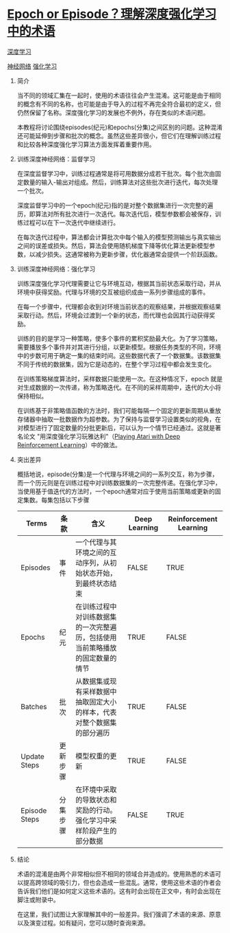 # [Epoch or Episode？理解深度强化学习中的术语](https://www.baeldung.com/cs/epoch-vs-episode-reinforcement-learning)

[深度学习](https://www.baeldung.com/cs/category/ai/deep-learning)

[神经网络](https://www.baeldung.com/cs/tag/neural-networks) [强化学习](https://www.baeldung.com/cs/tag/reinforcement-learning)

1. 简介

    当不同的领域汇集在一起时，使用的术语往往会产生混淆。这可能是由于相同的概念有不同的名称，也可能是由于导入的过程不再完全符合最初的定义，但仍然保留了名称。深度强化学习的发展也不例外，存在类似的术语问题。

    本教程将讨论围绕episodes(纪元)和epochs(分集)之间区别的问题。这种混淆还可能延伸到步骤和批次的概念。虽然这些差异很小，但它们在理解训练过程和比较各种深度强化学习算法方面发挥着重要作用。

2. 训练深度神经网络：监督学习

    在深度监督学习中，训练过程通常是将可用数据分成若干批次。每个批次由固定数量的输入-输出对组成。然后，训练算法对这些批次进行迭代，每次处理一个批次。

    深度监督学习中的一个epoch(纪元)指的是对整个数据集进行一次完整的遍历，即算法对所有批次进行一次迭代。每次迭代后，模型参数都会被保存，训练过程可以在下一次迭代中继续进行。

    在每次迭代过程中，算法都会计算批次中每个输入的模型预测输出与真实输出之间的误差或损失。然后，算法会使用随机梯度下降等优化算法更新模型参数，以减少损失。这通常被称为更新步骤，优化器通常会提供一个阶跃函数。

3. 训练深度神经网络：强化学习

    训练深度强化学习代理需要让它与环境互动，根据其当前状态采取行动，并从环境中获得奖励。代理与环境的交互被组织成由一系列步骤组成的事件。

    在每一个步骤中，代理都会收到对环境当前状态的观察结果，并根据观察结果采取行动。然后，环境会过渡到一个新的状态，而代理也会因其行动获得奖励。

    训练的目的是学习一种策略，使多个事件的累积奖励最大化。为了学习策略，需要播放多个事件并对其进行分组，以更新模型。根据任务类型的不同，环境中的步数可用于确定一集的结束时间。这些数据代表了一个数据集。该数据集不同于传统的数据集，因为它是动态的，在整个学习过程中都会发生变化。

    在训练策略梯度算法时，采样数据只能使用一次。在这种情况下，epoch 就是对生成数据的一次传递，称为策略迭代。在不同的采样周期中，迭代的大小将保持相似。

    在训练基于非策略值函数的方法时，我们可能每隔一个固定的更新周期从重放存储器中抽取一批数据作为超参数。为了保持与监督学习设置类似的视角，在对模型进行了固定数量的分批更新后，可以认为一个情节已经通过。这就是著名论文 "用深度强化学习玩雅达利"（[Playing Atari with Deep Reinforcement Learning](https://www.cs.toronto.edu/~vmnih/docs/dqn.pdf)）中的做法。

4. 突出差异

    概括地说，episode(分集)是一个代理与环境之间的一系列交互，称为步骤，而一个历元则是在训练过程中对训练数据集的一次完整传递。在强化学习中，当使用基于值迭代的方法时，一个epoch通常对应于使用当前策略或更新的固定集数。每集包括以下步骤

    | Terms         | 条款   | 含义                 | Deep Learning | Reinforcement Learning |
    |---------------|------|--------|---------------|------------------------|
    | Episodes      | 事件   | 一个代理与其环境之间的互动序列，从初始状态开始，到最终状态结束        | FALSE         | TRUE                   |
    | Epochs        | 纪元   | 在训练过程中对训练数据集的一次完整遍历，包括使用当前策略播放的固定数量的情节 | TRUE          | FALSE                  |
    | Batches       | 批次   | 从数据集或现有采样数据中抽取固定大小的样本，代表对整个数据集的部分遍历    | TRUE          | FALSE                  |
    | Update Steps  | 更新步骤 | 模型权重的更新                                | TRUE          | FALSE                  |
    | Episode Steps | 分集步骤 | 在环境中采取的导致状态和奖励的行动。强化学习中采样阶段产生的部分数据     | FALSE         | TRUE                   |

5. 结论

    术语的混淆是由两个非常相似但不相同的领域合并造成的。使用熟悉的术语可以提高跨领域的吸引力，但也会造成一些混乱。通常，使用这些术语的作者会告诉我们他们是如何定义这些术语的。这有时会出现在正文中，有时会出现在脚注或附录中。

    在这里，我们试图让大家理解其中的一般差异。我们强调了术语的来源、原意以及演变过程。如有疑问，您可以随时查询来源。
